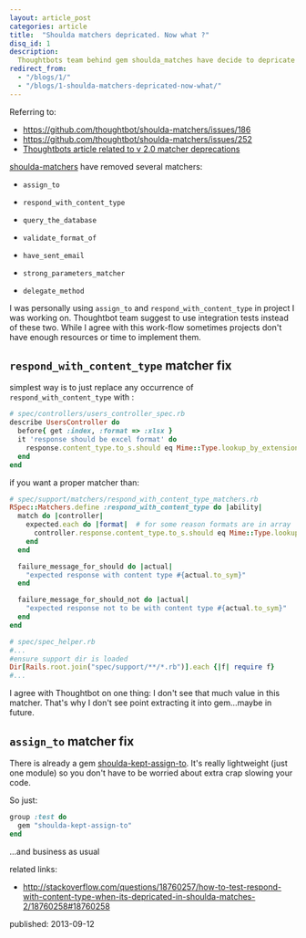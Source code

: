 ```yaml
---
layout: article_post
categories: article
title:  "Shoulda matchers depricated. Now what ?"
disq_id: 1
description:
  Thoughtbots team behind gem shoulda_matches have decide to depricate several matchers in version 2.0. Lot of people still find them useful. Read more to see alternatives.
redirect_from:
  - "/blogs/1/"
  - "/blogs/1-shoulda-matchers-depricated-now-what/"
---
```



Referring to:

* <https://github.com/thoughtbot/shoulda-matchers/issues/186>
* <https://github.com/thoughtbot/shoulda-matchers/issues/252>
* [Thoughtbots article related to v 2.0 matcher deprecations](http://robots.thoughtbot.com/post/47031676783/shoulda-matchers-2-0)

[shoulda-matchers](https://github.com/thoughtbot/shoulda-matchers) have removed several matchers:


*     assign_to
*     respond_with_content_type
*     query_the_database
*     validate_format_of
*     have_sent_email
*     strong_parameters_matcher
*     delegate_method

I was personally using `assign_to` and `respond_with_content_type` in project I was working on. Thoughtbot team suggest to use integration tests instead of these two. While I agree with this work-flow sometimes projects don't have enough resources or time to implement them.

##  `respond_with_content_type` matcher fix

simplest way is to just replace any occurrence of `respond_with_content_type` with : 
    
```ruby
# spec/controllers/users_controller_spec.rb
describe UsersController do
  before{ get :index, :format => :xlsx }
  it 'response should be excel format' do
    response.content_type.to_s.should eq Mime::Type.lookup_by_extension(:xlsx).to_s
  end
end
```

if you want a proper matcher than:

```ruby
# spec/support/matchers/respond_with_content_type_matchers.rb
RSpec::Matchers.define :respond_with_content_type do |ability|
  match do |controller|
    expected.each do |format|  # for some reason formats are in array
      controller.response.content_type.to_s.should eq Mime::Type.lookup_by_extension(format.to_sym).to_s
    end
  end

  failure_message_for_should do |actual|
    "expected response with content type #{actual.to_sym}"
  end

  failure_message_for_should_not do |actual|
    "expected response not to be with content type #{actual.to_sym}"
  end
end
```

```ruby
# spec/spec_helper.rb
#...
#ensure support dir is loaded
Dir[Rails.root.join("spec/support/**/*.rb")].each {|f| require f}  
#...
```

I agree with Thoughtbot on one thing: I don't see that much value in this matcher. That's why I don't see point extracting it into gem...maybe in future.

##  `assign_to` matcher fix

There is already a gem [shoulda-kept-assign-to](https://github.com/tinfoil/shoulda-kept-assign-to). It's really lightweight (just one module) so you don't have to be worried about extra crap slowing your code. 

So just:

```ruby
group :test do
  gem "shoulda-kept-assign-to"
end
```

...and business as usual


related links:

* <http://stackoverflow.com/questions/18760257/how-to-test-respond-with-content-type-when-its-depricated-in-shoulda-matches-2/18760258#18760258>

published: 2013-09-12

